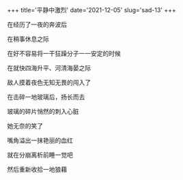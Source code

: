 +++
title='平静中激烈'
date='2021-12-05'
slug='sad-13'
+++

在经历了一夜的奔波后

在稍事休息之际

在好不容易将一干狂躁分子一一安定的时候

在就快四海升平、河清海晏之际

敌人摸着夜色无知无畏的闯入了

在击碎一地玻璃后，扬长而去

玻璃的碎片悄然的刺入心脏

她无奈的笑了

嘴角溢出一抹艳丽的血红

就在分崩离析前睡一觉吧

然后重新收拾一地狼藉